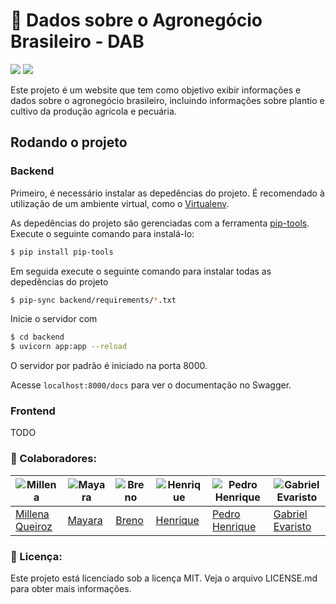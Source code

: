 # 🌾 Dados sobre o Agronegócio Brasileiro - DAB

<a href="https://codeclimate.com/github/fga-eps-mds/2023.1-DAB/maintainability"><img src="https://api.codeclimate.com/v1/badges/206eaafe919a26289f48/maintainability" /></a> <a href="https://codeclimate.com/github/fga-eps-mds/2023.1-DAB/test_coverage"><img src="https://api.codeclimate.com/v1/badges/206eaafe919a26289f48/test_coverage" /></a> 

Este projeto é um website que tem como objetivo exibir informações e dados sobre o agronegócio brasileiro, incluindo informações sobre plantio e cultivo da produção agrícola e pecuária.

## Rodando o projeto

### Backend

Primeiro, é necessário instalar as depedências do projeto. É recomendado à utilização
de um ambiente virtual, como o [Virtualenv](https://virtualenv.pypa.io/en/latest/).

As depedências do projeto são gerenciadas com a ferramenta [pip-tools](https://github.com/jazzband/pip-tools).
Execute o seguinte comando para instalá-lo:

```sh
$ pip install pip-tools
```

Em seguida execute o seguinte comando para instalar todas as depedências
do projeto

```sh
$ pip-sync backend/requirements/*.txt
```

Inicie o servidor com

```sh
$ cd backend
$ uvicorn app:app --reload
```
O servidor por padrão é iniciado na porta 8000.

Acesse `localhost:8000/docs` para ver o documentação no Swagger.

### Frontend

TODO




### :handshake:  Colaboradores:

|![Millena](https://github.com/MillenaQueiroz.png) |![Mayara](https://github.com/Mayara-tech.png)|![Breno](https://github.com/brenob6.png)|![Henrique](https://github.com/henriqtorresl.png)|![Pedro Henrique](https://github.com/Muniz2811.png)|![Gabriel Evaristo](https://github.com/evinhassoft.png)|
| - | - | - | - | - | - |
|[Millena Queiroz](https://github.com/MillenaQueiroz)|[Mayara](https://github.com/Mayara-tech)|[Breno](https://github.com/brenob6)|[Henrique](https://github.com/henriqtorresl)|[Pedro Henrique](https://github.com/Muniz2811)|[Gabriel Evaristo](https://github.com/evinhassoft)|

### 📝 Licença:

Este projeto está licenciado sob a licença MIT. Veja o arquivo LICENSE.md para obter mais informações.
